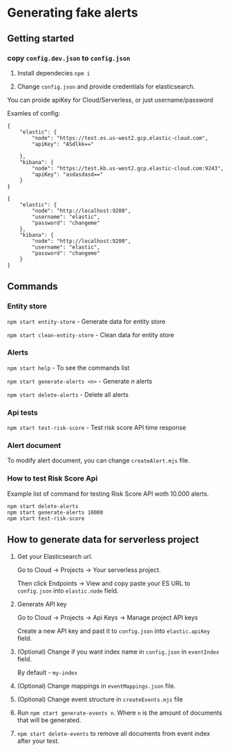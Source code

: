 # Generating fake alerts

## Getting started

### copy `config.dev.json` to `config.json`

1. Install dependecies
`npm i`

2. Change `config.json` and provide credentials for elasticsearch.

You can proide apiKey for Cloud/Serverless, or just username/password

Examles of config:

```
{
    "elastic": {
        "node": "https://test.es.us-west2.gcp.elastic-cloud.com",
        "apiKey": "ASdlkk=="

    },
    "kibana": {
        "node": "https://test.kb.us-west2.gcp.elastic-cloud.com:9243",
        "apiKey": "asdasdasd=="
    }
}
```


```
{
    "elastic": {
        "node": "http://localhost:9200",
        "username": "elastic",
        "password": "changeme"
    },
    "kibana": {
        "node": "http://localhost:9200",
        "username": "elastic",
        "password": "changeme"
    }
}
```



## Commands

### Entity store

`npm start entity-store` - Generate data for entity store

`npm start clean-entity-store` - Clean data for entity store

### Alerts
`npm start help` - To see the commands list

`npm start generate-alerts <n>` - Generate *n* alerts

`npm start delete-alerts` - Delete all alerts

### Api tests

`npm start test-risk-score` - Test risk score API time response


### Alert document

To modify alert document, you can change `createAlert.mjs` file.


### How to test Risk Score Api

Example list of command for testing Risk Score API woth 10.000 alerts.
```
npm start delete-alerts
npm start generate-alerts 10000
npm start test-risk-score
```

## How to generate data for serverless project

1. Get your Elasticsearch url. 
   
   Go to Cloud -> Projects -> Your serverless project.

   Then click Endpoints -> View and copy paste your ES URL to `config.json` into `elastic.node` field.

2. Generate API key

   Go to Cloud -> Projects -> Api Keys -> Manage project API keys

   Create a new API key and past it to `config.json` into `elastic.apiKey` field.

3. (Optional) Change if you want index name in `config.json` in `eventIndex` field. 
  
   By default - `my-index`

4. (Optional) Change mappings in `eventMappings.json` file.

5. (Optional) Change event structure in `createEvents.mjs` file

6. Run `npm start generate-events n`. Where `n` is the amount of documents that will be generated.

7. `npm start delete-events` to remove all documents from event index after your test.
